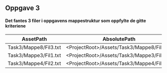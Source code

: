 ## Oppgave 3  

#### Det fantes 3 filer i oppgavens mappestruktur som oppfylte de gitte kriteriene  

AssetPath | AbsolutePath  
-- | -  
Task3/Mappe8/Fil3.txt | \<ProjectRoot\>/Assets/Task3/Mappe8/Fil3.txt  
Task3/Mappe3/Fil1.txt | \<ProjectRoot\>/Assets/Task3/Mappe3/Fil1.txt  
Task3/Mappe4/Fil2.txt | \<ProjectRoot\>/Assets/Task3/Mappe4/Fil2.txt  
    


